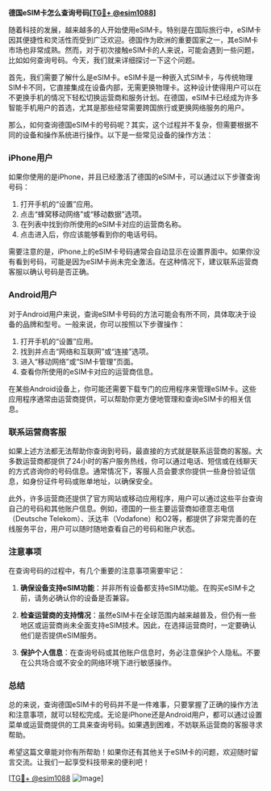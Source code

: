 **德国eSIM卡怎么查询号码[[TG💪+ @esim1088](https://t.me/s/esim1088)]**

随着科技的发展，越来越多的人开始使用eSIM卡。特别是在国际旅行中，eSIM卡因其便捷性和灵活性而受到广泛欢迎。德国作为欧洲的重要国家之一，其eSIM卡市场也非常成熟。然而，对于初次接触eSIM卡的人来说，可能会遇到一些问题，比如如何查询号码。今天，我们就来详细探讨一下这个问题。

首先，我们需要了解什么是eSIM卡。eSIM卡是一种嵌入式SIM卡，与传统物理SIM卡不同，它直接集成在设备内部，无需更换物理卡。这种设计使得用户可以在不更换手机的情况下轻松切换运营商和服务计划。在德国，eSIM卡已经成为许多智能手机用户的首选，尤其是那些经常需要跨国旅行或更换网络服务的用户。

那么，如何查询德国eSIM卡的号码呢？其实，这个过程并不复杂，但需要根据不同的设备和操作系统进行操作。以下是一些常见设备的操作方法：

### iPhone用户

如果你使用的是iPhone，并且已经激活了德国的eSIM卡，可以通过以下步骤查询号码：

1. 打开手机的“设置”应用。
2. 点击“蜂窝移动网络”或“移动数据”选项。
3. 在列表中找到你所使用的eSIM卡对应的运营商名称。
4. 点击进入后，你应该能够看到你的电话号码。

需要注意的是，iPhone上的eSIM卡号码通常会自动显示在设置界面中。如果你没有看到号码，可能是因为eSIM卡尚未完全激活。在这种情况下，建议联系运营商客服以确认号码是否正确。

### Android用户

对于Android用户来说，查询eSIM卡号码的方法可能会有所不同，具体取决于设备的品牌和型号。一般来说，你可以按照以下步骤操作：

1. 打开手机的“设置”应用。
2. 找到并点击“网络和互联网”或“连接”选项。
3. 进入“移动网络”或“SIM卡管理”页面。
4. 查看你所使用的eSIM卡对应的运营商信息。

在某些Android设备上，你可能还需要下载专门的应用程序来管理eSIM卡。这些应用程序通常由运营商提供，可以帮助你更方便地管理和查询eSIM卡的相关信息。

### 联系运营商客服

如果上述方法都无法帮助你查询到号码，最直接的方式就是联系运营商的客服。大多数运营商都提供了24小时的客户服务热线，你可以通过电话、短信或在线聊天的方式咨询你的号码信息。通常情况下，客服人员会要求你提供一些身份验证信息，如身份证件号码或账单地址，以确保安全。

此外，许多运营商还提供了官方网站或移动应用程序，用户可以通过这些平台查询自己的号码和其他账户信息。例如，德国的一些主要运营商如德意志电信（Deutsche Telekom）、沃达丰（Vodafone）和O2等，都提供了非常完善的在线服务平台，用户可以随时随地查看自己的号码和账户状态。

### 注意事项

在查询号码的过程中，有几个重要的注意事项需要牢记：

1. **确保设备支持eSIM功能**：并非所有设备都支持eSIM功能。在购买eSIM卡之前，请务必确认你的设备是否兼容。
   
2. **检查运营商的支持情况**：虽然eSIM卡在全球范围内越来越普及，但仍有一些地区或运营商尚未全面支持eSIM技术。因此，在选择运营商时，一定要确认他们是否提供eSIM服务。

3. **保护个人信息**：在查询号码或其他账户信息时，务必注意保护个人隐私。不要在公共场合或不安全的网络环境下进行敏感操作。

### 总结

总的来说，查询德国eSIM卡的号码并不是一件难事，只要掌握了正确的操作方法和注意事项，就可以轻松完成。无论是iPhone还是Android用户，都可以通过设置菜单或运营商提供的工具来查询号码。如果遇到困难，不妨联系运营商的客服寻求帮助。

希望这篇文章能对你有所帮助！如果你还有其他关于eSIM卡的问题，欢迎随时留言交流。让我们一起享受科技带来的便利吧！

[[TG💪+ @esim1088](https://t.me/s/esim1088) ![Image](https://i.postimg.cc/4NQfJmqS/Snipaste-2025-05-13-00-14-12.png)]